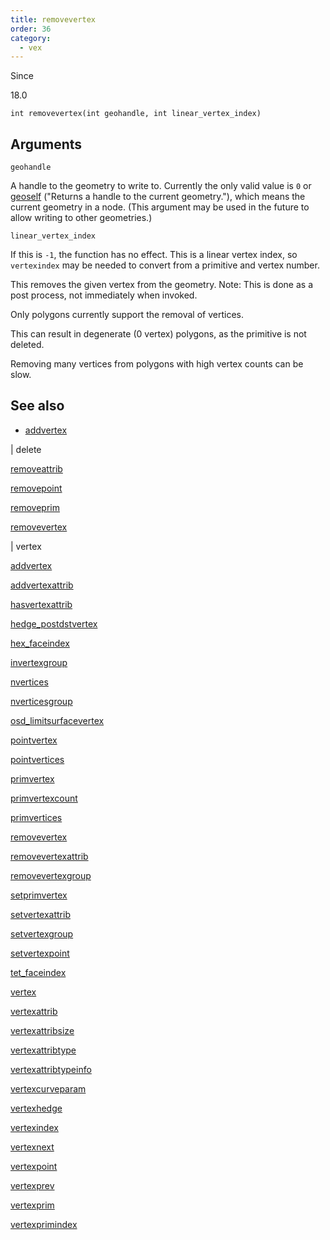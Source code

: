 ```yaml
---
title: removevertex
order: 36
category:
  - vex
---
```


Since

18.0

`int removevertex(int geohandle, int linear_vertex_index)`

## Arguments

`geohandle`

A handle to the geometry to write to. Currently the only valid value is `0` or [geoself](geoself.html) ("Returns a handle to the current geometry."), which means the current geometry in a node. (This argument may be used in the future to allow writing to other geometries.)

`linear_vertex_index`

If this is `-1`, the function has no effect. This is a linear
vertex index, so `vertexindex` may be needed to convert from
a primitive and vertex number.

This removes the given vertex from the geometry. Note: This is done as
a post process, not immediately when invoked.

Only polygons currently support the removal of vertices.

This can result in degenerate (0 vertex) polygons, as the primitive
is not deleted.

Removing many vertices from polygons with high vertex counts can be slow.

## See also

- [addvertex](addvertex.html)

|
delete

[removeattrib](removeattrib.html)

[removepoint](removepoint.html)

[removeprim](removeprim.html)

[removevertex](removevertex.html)

|
vertex

[addvertex](addvertex.html)

[addvertexattrib](addvertexattrib.html)

[hasvertexattrib](hasvertexattrib.html)

[hedge_postdstvertex](hedge_postdstvertex.html)

[hex_faceindex](hex_faceindex.html)

[invertexgroup](invertexgroup.html)

[nvertices](nvertices.html)

[nverticesgroup](nverticesgroup.html)

[osd_limitsurfacevertex](osd_limitsurfacevertex.html)

[pointvertex](pointvertex.html)

[pointvertices](pointvertices.html)

[primvertex](primvertex.html)

[primvertexcount](primvertexcount.html)

[primvertices](primvertices.html)

[removevertex](removevertex.html)

[removevertexattrib](removevertexattrib.html)

[removevertexgroup](removevertexgroup.html)

[setprimvertex](setprimvertex.html)

[setvertexattrib](setvertexattrib.html)

[setvertexgroup](setvertexgroup.html)

[setvertexpoint](setvertexpoint.html)

[tet_faceindex](tet_faceindex.html)

[vertex](vertex.html)

[vertexattrib](vertexattrib.html)

[vertexattribsize](vertexattribsize.html)

[vertexattribtype](vertexattribtype.html)

[vertexattribtypeinfo](vertexattribtypeinfo.html)

[vertexcurveparam](vertexcurveparam.html)

[vertexhedge](vertexhedge.html)

[vertexindex](vertexindex.html)

[vertexnext](vertexnext.html)

[vertexpoint](vertexpoint.html)

[vertexprev](vertexprev.html)

[vertexprim](vertexprim.html)

[vertexprimindex](vertexprimindex.html)
